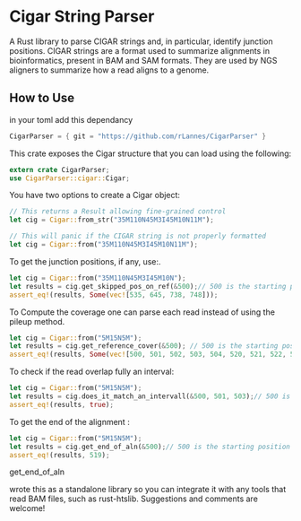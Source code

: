 # Cigar String Parser

A Rust library to parse CIGAR strings and, in particular, identify junction positions. CIGAR strings are a format used to summarize alignments in bioinformatics, present in BAM and SAM formats. They are used by NGS aligners to summarize how a read aligns to a genome.

## How to Use

in your toml add this dependancy
```rust
CigarParser = { git = "https://github.com/rLannes/CigarParser" }
```

This crate exposes the Cigar structure that you can load using the following:

```rust
extern crate CigarParser;
use CigarParser::cigar::Cigar;
```

You have two options to create a Cigar object:

```rust
// This returns a Result allowing fine-grained control
let cig = Cigar::from_str("35M110N45M3I45M10N11M");

// This will panic if the CIGAR string is not properly formatted
let cig = Cigar::from("35M110N45M3I45M10N11M");
```
To get the junction positions, if any, use:.
```rust
let cig = Cigar::from("35M110N45M3I45M10N");
let results = cig.get_skipped_pos_on_ref(&500);// 500 is the starting position of the alignment
assert_eq!(results, Some(vec![535, 645, 738, 748]));
```

To Compute the coverage one can parse each read instead of using the pileup method.
```rust
let cig = Cigar::from("5M15N5M");
let results = cig.get_reference_cover(&500); // 500 is the starting position of the alignment
assert_eq!(results, Some(vec![500, 501, 502, 503, 504, 520, 521, 522, 523, 524]));
```

To check if the read overlap fully an interval: 
```rust
let cig = Cigar::from("5M15N5M");
let results = cig.does_it_match_an_intervall(&500, 501, 503);// 500 is the starting position of the alignment
assert_eq!(results, true);
```

To get the end of the alignment : 
```rust
let cig = Cigar::from("5M15N5M");
let results = cig.get_end_of_aln(&500);// 500 is the starting position of the alignment
assert_eq!(results, 519);
```

get_end_of_aln


 wrote this as a standalone library so you can integrate it with any tools that read BAM files, such as rust-htslib.
Suggestions and comments are welcome!
